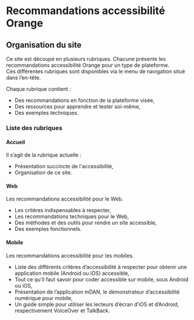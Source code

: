 # Recommandations accessibilité Orange

<h2 class="page-title">Organisation du site</h2>
<script>$(document).ready(function () {
    setBreadcrumb([{"label":"Organisation du site"}]);
});</script>

Ce site est découpé en plusieurs rubriques. Chacune présente les recommandations accessibilité Orange pour un type de plateforme.  
Ces différentes rubriques sont disponibles via le menu de navigation situé dans l’en-tête.

Chaque rubrique contient&nbsp;:
- Des recommandations en fonction de la plateforme visée,
- Des ressources pour apprendre et tester soi-même,
- Des exemples techniques.

### Liste des rubriques
#### Accueil
Il s’agit de la rubrique actuelle&nbsp;:
- Présentation succincte de l'accessibilité,
- Organisation de ce site.

#### Web
Les recommandations accessibilité pour le Web.
- Les critères indispensables à respecter,
- Les recommandations techniques pour le Web,
- Des méthodes et des outils pour rendre un site accessible,
- Des exemples fonctionnels.

#### Mobile

Les recommandations accessibilité pour les mobiles.
- Liste des différents critères d’accessibilité à respecter pour obtenir une application mobile (Android ou iOS) accessible, 
- Tout ce qu’il faut savoir pour coder accessible sur mobile, sous Android ou iOS,
- Présentation de l’application mDAN, le démonstrateur d’accessibilité numérique pour mobile,
- Un guide simple pour utiliser les lecteurs d’écran d’iOS et d’Android, respectivement <span lang="en">VoiceOver</span> et <span lang="en">TalkBack</span>.

<!--  This file is part of a11y-guidelines | Our vision of mobile & web accessibility guidelines and best practices, with valid/invalid examples.
 Copyright (C) 2016  Orange SA
 See the Creative Commons Legal Code Attribution-ShareAlike 3.0 Unported License for more details (LICENSE file). -->